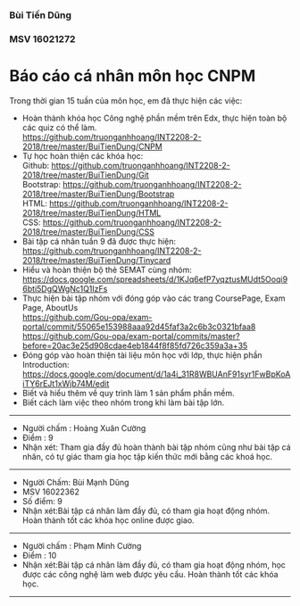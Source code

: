 ### Bùi Tiến Dũng
### MSV 16021272
# Báo cáo cá nhân môn học CNPM
Trong thời gian 15 tuần của môn học, em đã thực hiện các việc:
- Hoàn thành khóa học Công nghệ phần mềm trên Edx, thực hiện toàn bộ các quiz có thể làm.<br /> 
https://github.com/truonganhhoang/INT2208-2-2018/tree/master/BuiTienDung/CNPM<br />
- Tự học hoàn thiện các khóa học:<br />
Github: https://github.com/truonganhhoang/INT2208-2-2018/tree/master/BuiTienDung/Git<br />
Bootstrap: https://github.com/truonganhhoang/INT2208-2-2018/tree/master/BuiTienDung/Bootstrap<br />
HTML: https://github.com/truonganhhoang/INT2208-2-2018/tree/master/BuiTienDung/HTML<br />
CSS: https://github.com/truonganhhoang/INT2208-2-2018/tree/master/BuiTienDung/CSS<br />
- Bài tập cá nhân tuần 9 đã được thực hiện:<br />
https://github.com/truonganhhoang/INT2208-2-2018/tree/master/BuiTienDung/Tinycard<br />
- Hiểu và hoàn thiện bộ thẻ SEMAT cùng nhóm:<br />
https://docs.google.com/spreadsheets/d/1KJq6efP7yqztusMUdt5Ooqi96bti5DgQWgNc1Q1IzFs<br />
- Thực hiện bài tập nhóm với đóng góp vào các trang CoursePage, Exam Page, AboutUs<br />
https://github.com/Gou-opa/exam-portal/commit/55065e153988aaa92d45faf3a2c6b3c0321bfaa8<br />
https://github.com/Gou-opa/exam-portal/commits/master?before=20ac3e25d908cdae4eb1844f8f85fd726c359a3a+35<br />
- Đóng góp vào hoàn thiện tài liệu môn học với lớp, thực hiện phần Introduction:<br />
https://docs.google.com/document/d/1a4i_31R8WBUAnF91syr1FwBpKoAiTY6rEJt1xWjb74M/edit<br />
- Biết và hiểu thêm về quy trình làm 1 sản phẩm phần mềm.<br />
- Biết cách làm việc theo nhóm trong khi làm bài tập lớn.<br />

-------------------------------------------
- Người chấm : Hoàng Xuân Cường
- Điểm : 9
- Nhận xét: Tham gia đầy đủ hoàn thành bài tập nhóm cũng như bài tập cá nhân, có tự giác tham gia học tập kiến thức mới bằng các khoá học.
-------------------------------------------
- Người Chấm: Bùi Mạnh Dũng 
- MSV 16022362
- Số điểm: 9
- Nhận xét:Bài tập cá nhân làm đầy đủ, có tham gia hoạt động nhóm. Hoàn thành tốt các khóa học online được giao.
-------------------------------------------
- Người chấm : Phạm Minh Cường
- Điểm : 10
- Nhận xét:Bài tập cá nhân làm đầy đủ, có tham gia hoạt động nhóm, học được các công nghệ làm web được yêu cầu. Hoàn thành tốt các khóa học.
-------------------------------------------
